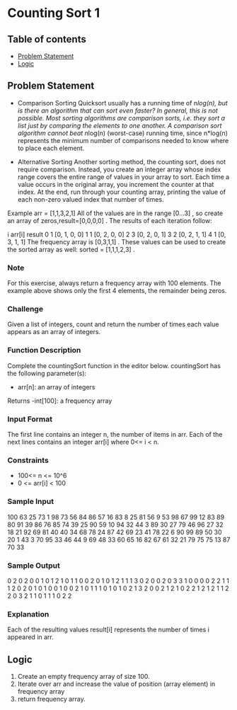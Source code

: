 # Counting Sort 1

## Table of contents
- [Problem Statement](#problem-statement)
- [Logic](#logic)

## Problem Statement

- Comparison Sorting
  Quicksort usually has a running time of n*log(n), but is there an algorithm that can sort even faster? In general, this is not possible. Most sorting algorithms are comparison sorts, i.e. they sort a list just by comparing the elements to one another. A comparison sort algorithm cannot beat n*log(n) (worst-case) running time, since n*log(n) represents the minimum number of comparisons needed to know where to place each element.

- Alternative Sorting
  Another sorting method, the counting sort, does not require comparison. Instead, you create an integer array whose index range covers the entire range of values in your array to sort. Each time a value occurs in the original array, you increment the counter at that index. At the end, run through your counting array, printing the value of each non-zero valued index that number of times.

Example
arr = [1,1,3,2,1]
All of the values are in the range [0...3] , so create an array of zeros,result=[0,0,0,0] . The results of each iteration follow:

i	arr[i]	result
0	1	[0, 1, 0, 0]
1	1	[0, 2, 0, 0]
2	3	[0, 2, 0, 1]
3	2	[0, 2, 1, 1]
4	1	[0, 3, 1, 1]
The frequency array is [0,3,1,1] . These values can be used to create the sorted array as well: sorted = [1,1,1,2,3] .

### Note
For this exercise, always return a frequency array with 100 elements. The example above shows only the first 4 elements, the remainder being zeros.

### Challenge
Given a list of integers, count and return the number of times each value appears as an array of integers.

### Function Description
Complete the countingSort function in the editor below.
countingSort has the following parameter(s):
- arr[n]: an array of integers

Returns
-int[100]: a frequency array

### Input Format
The first line contains an integer n, the number of items in arr.
Each of the next  lines contains an integer arr[i] where 0<= i < n.

### Constraints
- 100<= n <= 10^6
- 0 <= arr[i] < 100

### Sample Input
100
63 25 73 1 98 73 56 84 86 57 16 83 8 25 81 56 9 53 98 67 99 12 83 89 80 91 39 86 76 85 74 39 25 90 59 10 94 32 44 3 89 30 27 79 46 96 27 32 18 21 92 69 81 40 40 34 68 78 24 87 42 69 23 41 78 22 6 90 99 89 50 30 20 1 43 3 70 95 33 46 44 9 69 48 33 60 65 16 82 67 61 32 21 79 75 75 13 87 70 33  

### Sample Output

0 2 0 2 0 0 1 0 1 2 1 0 1 1 0 0 2 0 1 0 1 2 1 1 1 3 0 2 0 0 2 0 3 3 1 0 0 0 0 2 2 1 1 1 2 0 2 0 1 0 1 0 0 1 0 0 2 1 0 1 1 1 0 1 0 1 0 2 1 3 2 0 0 2 1 2 1 0 2 2 1 2 1 2 1 1 2 2 0 3 2 1 1 0 1 1 1 0 2 2 

### Explanation
Each of the resulting values result[i] represents the number of times i appeared in arr.

## Logic
1. Create an empty frequency array of size 100.
2. Iterate over arr and increase the value of position (array element) in frequency array
3. return frequency array.
